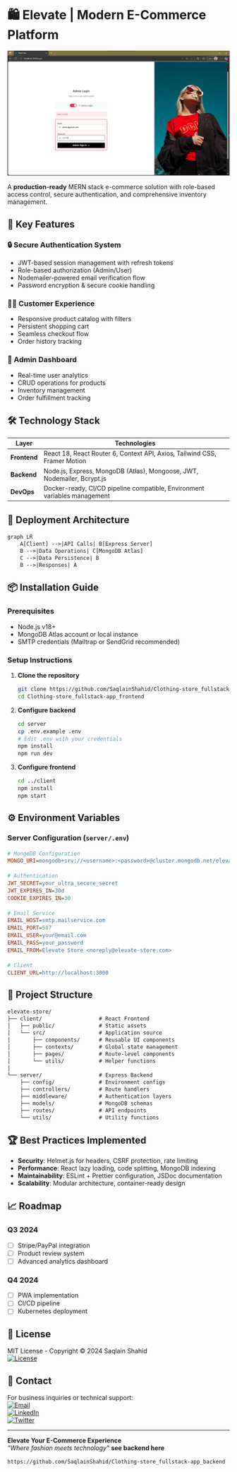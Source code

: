 
# 🛍️ Elevate | Modern E-Commerce Platform

![Project Banner](./1.png)

A **production-ready** MERN stack e-commerce solution with role-based access control, secure authentication, and comprehensive inventory management.

## 🌟 Key Features

### 🔒 Secure Authentication System
- JWT-based session management with refresh tokens
- Role-based authorization (Admin/User)
- Nodemailer-powered email verification flow
- Password encryption & secure cookie handling

### 🧑‍💻 Customer Experience
- Responsive product catalog with filters
- Persistent shopping cart
- Seamless checkout flow
- Order history tracking

### 👔 Admin Dashboard
- Real-time user analytics
- CRUD operations for products
- Inventory management
- Order fulfillment tracking

## 🛠️ Technology Stack

| Layer        | Technologies                                                                 |
|--------------|------------------------------------------------------------------------------|
| **Frontend** | React 18, React Router 6, Context API, Axios, Tailwind CSS, Framer Motion    |
| **Backend**  | Node.js, Express, MongoDB (Atlas), Mongoose, JWT, Nodemailer, Bcrypt.js      |
| **DevOps**   | Docker-ready, CI/CD pipeline compatible, Environment variables management    |

## 🚀 Deployment Architecture

```mermaid
graph LR
    A[Client] -->|API Calls| B[Express Server]
    B -->|Data Operations| C[MongoDB Atlas]
    C -->|Data Persistence| B
    B -->|Responses| A
```

## 📦 Installation Guide

### Prerequisites
- Node.js v18+
- MongoDB Atlas account or local instance
- SMTP credentials (Mailtrap or SendGrid recommended)

### Setup Instructions

1. **Clone the repository**
   ```bash
   git clone https://github.com/SaqlainShahid/Clothing-store_fullstack-app_frontend.git
   cd Clothing-store_fullstack-app_frontend
   ```

2. **Configure backend**
   ```bash
   cd server
   cp .env.example .env
   # Edit .env with your credentials
   npm install
   npm run dev
   ```

3. **Configure frontend**
   ```bash
   cd ../client
   npm install
   npm start
   ```

## ⚙️ Environment Variables

### Server Configuration (`server/.env`)
```ini
# MongoDB Configuration
MONGO_URI=mongodb+srv://<username>:<password>@cluster.mongodb.net/elevate-store

# Authentication
JWT_SECRET=your_ultra_secure_secret
JWT_EXPIRES_IN=30d
COOKIE_EXPIRES_IN=30

# Email Service
EMAIL_HOST=smtp.mailservice.com
EMAIL_PORT=587
EMAIL_USER=your@email.com
EMAIL_PASS=your_password
EMAIL_FROM=Elevate Store <noreply@elevate-store.com>

# Client
CLIENT_URL=http://localhost:3000
```

## 📂 Project Structure

```
elevate-store/
├── client/                  # React Frontend
│   ├── public/              # Static assets
│   └── src/                 # Application source
│       ├── components/      # Reusable UI components
│       ├── contexts/        # Global state management
│       ├── pages/           # Route-level components
│       └── utils/           # Helper functions
│
└── server/                  # Express Backend
    ├── config/              # Environment configs
    ├── controllers/         # Route handlers
    ├── middleware/          # Authentication layers
    ├── models/              # MongoDB schemas
    ├── routes/              # API endpoints
    └── utils/               # Utility functions
```

## 🏆 Best Practices Implemented

- **Security**: Helmet.js for headers, CSRF protection, rate limiting
- **Performance**: React lazy loading, code splitting, MongoDB indexing
- **Maintainability**: ESLint + Prettier configuration, JSDoc documentation
- **Scalability**: Modular architecture, container-ready design

## 📈 Roadmap

### Q3 2024
- [ ] Stripe/PayPal integration
- [ ] Product review system
- [ ] Advanced analytics dashboard

### Q4 2024
- [ ] PWA implementation
- [ ] CI/CD pipeline
- [ ] Kubernetes deployment

## 📜 License

MIT License - Copyright © 2024 Saqlain Shahid  
[![License](https://img.shields.io/badge/License-MIT-blue.svg)](https://opensource.org/licenses/MIT)

## 💌 Contact

For business inquiries or technical support:  
[![Email](https://img.shields.io/badge/Email-contact%40saqlain.dev-blue)](mailto:contact@saqlain.dev)  
[![LinkedIn](https://img.shields.io/badge/LinkedIn-Saqlain%20Shahid-blue)](https://linkedin.com/in/saqlain-shahid)  
[![Twitter](https://img.shields.io/badge/Twitter-@SaqlainCodes-blue)](https://twitter.com/SaqlainCodes)

---

**Elevate Your E-Commerce Experience**  
*"Where fashion meets technology"*
**see backend here**
```
https://github.com/SaqlainShahid/Clothing-store_fullstack-app_backend

